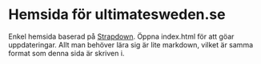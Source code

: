 # Hemsida för ultimatesweden.se

Enkel hemsida baserad på [Strapdown](http://strapdownjs.com). Öppna index.html för att göar uppdateringar. 
Allt man behöver lära sig är lite markdown, vilket är samma format som denna sida är skriven i.


